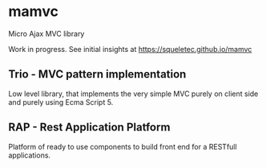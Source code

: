 # mamvc
Micro Ajax MVC library

Work in progress. See initial insights at https://squeletec.github.io/mamvc
## Trio - MVC pattern implementation
Low level library, that implements the very simple MVC purely on client side and
purely using Ecma Script 5.

## RAP - Rest Application Platform
Platform of ready to use components to build front end for a RESTfull applications.

